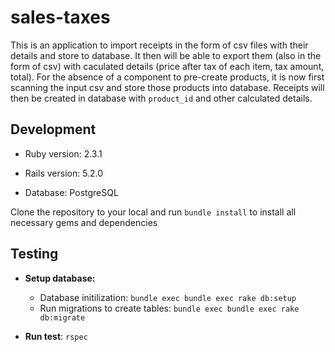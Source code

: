 # sales-taxes

This is an application to import receipts in the form of csv files with their details and store to database. It then will be able to export them (also in the form of csv) with caculated details (price after tax of each item, tax amount, total). For the absence of a component to pre-create products, it is now first scanning the input csv and store those products into database. Receipts will then be created in database with ```product_id``` and other calculated details.

## Development

* Ruby version: 2.3.1

* Rails version: 5.2.0

* Database: PostgreSQL

Clone the repository to your local and run `bundle install` to install all necessary gems and dependencies

## Testing

- **Setup database:**

	- Database initilization: ```bundle exec bundle exec rake db:setup```
	- Run migrations to create tables: ```bundle exec bundle exec rake db:migrate```

- **Run test**: ```rspec```

